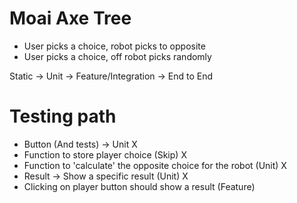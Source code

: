 # Moai Axe Tree

- User picks a choice, robot picks to opposite
- User picks a choice, off robot picks randomly

Static -> Unit -> Feature/Integration -> End to End

# Testing path

- Button (And tests) -> Unit X
- Function to store player choice (Skip) X
- Function to 'calculate' the opposite choice for the robot (Unit) X
- Result -> Show a specific result (Unit) X
- Clicking on player button should show a result (Feature)
